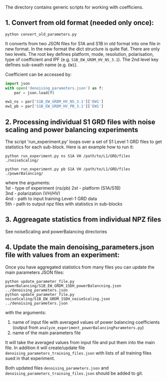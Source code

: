 The directory contains generic scripts for working with coefficiens.

## 1. Convert from old format (needed only once):

`python convert_old_parameters.py`

It converts from two JSON files for S1A and S1B in old format into one file in new format.
In the new format the dict structure is quite flat. There are only two levels. The root key defines
platform, mode, resolution, polarisation, type of coefficient and IPF (e.g. `S1B_EW_GRDM_HV_NS_3.1`).
The 2nd level key defines sub-swath name (e.g. `EW1`).

Coefficient can be accessed by:
```python
import json
with open('denoising_parameters.json') as f:
    par = json.load(f)

ew1_ns = par['S1B_EW_GRDM_HV_NS_3.1']['EW1']
ew1_pb = par['S1B_EW_GRDM_HV_PB_3.1']['EW1']
```


## 2. Processing individual S1 GRD files with noise scaling and power balancing experiments

The script 'run_experiment.py' loops over a set of S1 Level 1 GRD files to get statistics for
each sub-block. Here is an example how to run it:

```
python run_experiment.py ns S1A VH /path/to/L1/GRD/files ./noiseScaling/

python run_experiment.py pb S1A VH /path/to/L1/GRD/files ./powerBalancing/
```
where the arguments:\
1st - type of experiment (ns/pb)
2st - platform (S1A/S1B)\
3nd - polarization (VH/HV)\
4nd - path to input training Level-1 GRD data\
5th - path to output npz files with statistics in sub-blocks


## 3. Aggreagate statistics from individual NPZ files

See noiseScaling and powerBalancing directories

## 4. Update the main denoising_parameters.json file with values from an experiment:

Once you have aggregated statistics from many files you can update the main parameters JSON files:

```
python update_parameter_file.py powerBalancing/S1B_EW_GRDM_1SDH_powerBalancning.json ../denoising_parameters.json
python update_parameter_file.py noiseScaling/S1B_EW_GRDM_1SDH_noiseScaling.json ../denoising_parameters.json
```

with the arguments:
1. name of input file with averaged values of power balancing coefficients (output from `analyze_experiment_powerBalancingParameters.py`)
1. name of the main parameters file

It will take the averaged values from input file and put them into the main file. In addition it will
create/update file `denoising_parameters_training_files.json` with lists of all training files sued in that experiment.

Both updated files `denoising_parameters.json` and `denoising_parameters_training_files.json` should be added to git.

